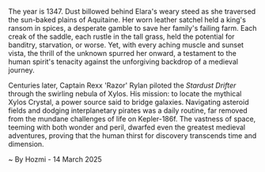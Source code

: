 
The year is 1347.  Dust billowed behind Elara's weary steed as she traversed the sun-baked plains of Aquitaine.  Her worn leather satchel held a king's ransom in spices, a desperate gamble to save her family's failing farm.  Each creak of the saddle, each rustle in the tall grass, held the potential for banditry, starvation, or worse.  Yet, with every aching muscle and sunset vista, the thrill of the unknown spurred her onward, a testament to the human spirit's tenacity against the unforgiving backdrop of a medieval journey.

Centuries later, Captain Rexx 'Razor' Rylan piloted the *Stardust Drifter* through the swirling nebula of Xylos.  His mission: to locate the mythical Xylos Crystal, a power source said to bridge galaxies.  Navigating asteroid fields and dodging interplanetary pirates was a daily routine, far removed from the mundane challenges of life on Kepler-186f. The vastness of space, teeming with both wonder and peril, dwarfed even the greatest medieval adventures, proving that the human thirst for discovery transcends time and dimension.

~ By Hozmi - 14 March 2025
